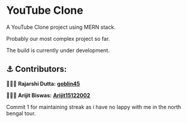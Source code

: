 # YouTube Clone

A YouTube Clone project using MERN stack.

Probably our most complex project so far.

The build is currently under development.

## ⚓ Contributors:

👨🏻‍💻 **Rajarshi Dutta:** <u>[**goblin45**](https://github.com/goblin45)</u>

👨🏻‍💻 **Arijit Biswas:** <u>[**Arijit15122002**](https://github.com/Arijit15122002)</u>

Commit 1 for maintaining streak as i have no lappy with me in the north bengal tour.
